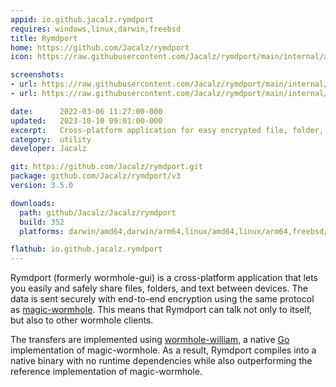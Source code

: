 ```yaml
---
appid: io.github.jacalz.rymdport
requires: windows,linux,darwin,freebsd
title: Rymdport
home: https://github.com/Jacalz/rymdport
icon: https://raw.githubusercontent.com/Jacalz/rymdport/main/internal/assets/icons/icon-512.png

screenshots:
- url: https://raw.githubusercontent.com/Jacalz/rymdport/main/internal/assets/screenshot1.png
- url: https://raw.githubusercontent.com/Jacalz/rymdport/main/internal/assets/screenshot2.png

date:      2022-03-06 11:27:00-000
updated:   2023-10-10 09:01:00-000
excerpt:   Cross-platform application for easy encrypted file, folder, and text sharing between devices.
category:  utility
developer: Jacalz

git: https://github.com/Jacalz/rymdport.git
package: github.com/Jacalz/rymdport/v3
version: 3.5.0

downloads:
  path: github/Jacalz/Jacalz/rymdport
  build: 352
  platforms: darwin/amd64,darwin/arm64,linux/amd64,linux/arm64,freebsd/amd64,freebsd/arm64,windows/amd64

flathub: io.github.jacalz.rymdport
---
```


Rymdport (formerly wormhole-gui) is a cross-platform application that lets you easily and safely share files, folders, and text between devices.
The data is sent securely with end-to-end encryption using the same protocol as [magic-wormhole](https://github.com/magic-wormhole/magic-wormhole). This means that Rymdport can talk not only to itself, but also to other wormhole clients.

The transfers are implemented using [wormhole-william](https://github.com/psanford/wormhole-william), a native [Go](https://go.dev/) implementation of magic-wormhole. As a result, Rymdport compiles into a native binary with no runtime dependencies while also outperforming the reference implementation of magic-wormhole.

